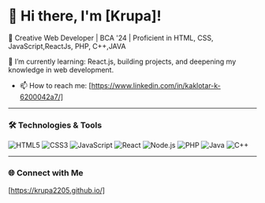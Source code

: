 # 👋 Hi there, I'm [Krupa]!

🌟 Creative Web Developer | BCA '24 | Proficient in HTML, CSS, JavaScript,ReactJs, PHP, C++,JAVA

🌱 I’m currently learning: React.js, building projects, and deepening my knowledge in web development.
- 📫 How to reach me: [https://www.linkedin.com/in/kaklotar-k-6200042a7/]

---

### 🛠️ Technologies & Tools

![HTML5](https://img.shields.io/badge/-HTML5-E34F26?style=flat&logo=html5&logoColor=white)
![CSS3](https://img.shields.io/badge/-CSS3-1572B6?style=flat&logo=css3&logoColor=white)
![JavaScript](https://img.shields.io/badge/-JavaScript-F7DF1E?style=flat&logo=javascript&logoColor=black)
![React](https://img.shields.io/badge/-React-61DAFB?style=flat&logo=react&logoColor=white)
![Node.js](https://img.shields.io/badge/-Node.js-339933?style=flat&logo=node.js&logoColor=white)
![PHP](https://img.shields.io/badge/-PHP-777BB4?style=flat&logo=php&logoColor=white)
![Java](https://img.shields.io/badge/-Java-007396?style=flat&logo=java&logoColor=white)
![C++](https://img.shields.io/badge/-C++-00599C?style=flat&logo=c%2B%2B&logoColor=white)

---




### 🌐 Connect with Me
[https://krupa2205.github.io/]

